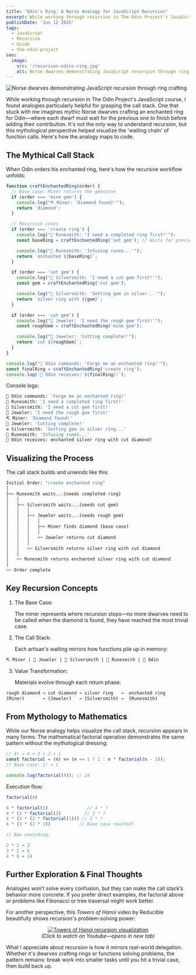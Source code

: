 ```yaml
---
title: "Odin's Ring: A Norse Analogy for JavaScript Recursion"
excerpt: While working through recursion in The Odin Project's JavaScript course, I found analogies particularly helpful for grasping the call stack. One that stuck with me imagines mythic Norse dwarves crafting an enchanted ring for Odin—where each artisan must wait for the previous one to finish before adding their contribution. It's not the only way to understand recursion, but this mythological perspective helped visualize the 'waiting chain' of function calls. Here's how the analogy maps to code.
publishDate: 'Jun 12 2025'
tags:
  - JavaScript
  - Recursion
  - Guide
  - the-odin-project
seo:
  image:
    src: '/recursion-odins-ring.jpg'
    alt: Norse dwarves demonstrating JavaScript recursion through ring crafting
---
```


![Norse dwarves demonstrating JavaScript recursion through ring crafting](/recursion-odins-ring.jpg)

While working through recursion in The Odin Project's JavaScript course, I found analogies particularly helpful for grasping the call stack. One that stuck with me imagines mythic Norse dwarves crafting an enchanted ring for Odin—where each dwarf must wait for the previous one to finish before adding their contribution. It's not the only way to understand recursion, but this mythological perspective helped visualize the 'waiting chain' of function calls. Here's how the analogy maps to code.

## The Mythical Call Stack

When Odin orders his enchanted ring, here's how the recursive workflow unfolds:

```javascript
function craftEnchantedRing(order) {
  // Base case: Miner returns the gemstone
  if (order === 'mine gem') {
    console.log("⛏️ Miner: 'Diamond found!'");
    return 'diamond';
  }

  // Recursive cases
  if (order === 'create ring') {
    console.log("🔮 Runesmith: 'I need a completed ring first!'");
    const baseRing = craftEnchantedRing('set gem'); // Waits for previous step

    console.log("🔮 Runesmith: 'Infusing runes...'");
    return `enchanted ${baseRing}`;
  }

  if (order === 'set gem') {
    console.log("💍 Silversmith: 'I need a cut gem first!'");
    const gem = craftEnchantedRing('cut gem');

    console.log("💍 Silversmith: 'Setting gem in silver...'");
    return `silver ring with ${gem}`;
  }

  if (order === 'cut gem') {
    console.log("💎 Jeweler: 'I need the rough gem first!'");
    const roughGem = craftEnchantedRing('mine gem');

    console.log("💎 Jeweler: 'Cutting complete!'");
    return `cut ${roughGem}`;
  }
}

console.log("👑 Odin commands: 'Forge me an enchanted ring!'");
const finalRing = craftEnchantedRing('create ring');
console.log(`👑 Odin receives: ${finalRing}!`);
```

Console logs:

```bash
👑 Odin commands: 'Forge me an enchanted ring!'
🔮 Runesmith: 'I need a completed ring first!'
💍 Silversmith: 'I need a cut gem first!'
💎 Jeweler: 'I need the rough gem first!'
⛏️ Miner: 'Diamond found!'
💎 Jeweler: 'Cutting complete!'
⚒️ Silversmith: 'Setting gem in silver ring...'
🔮 Runesmith: 'Infusing runes...'
👑 Odin receives: enchanted silver ring with cut diamond!
```

## Visualizing the Process

The call stack builds and unwinds like this:

```bash
Initial Order: "create enchanted ring"
│
├─> Runesmith waits...(needs completed ring)
│   │
│   ├─> Silversmith waits...(needs cut gem)
│   │   │
│   │   ├─> Jeweler waits...(needs rough gem)
│   │   │   │
│   │   │   ├─> Miner finds diamond (base case)
│   │   │   │
│   │   │   <─ Jeweler returns cut diamond
│   │   │
│   │   <─ Silversmith returns silver ring with cut diamond
│   │
│   <─ Runesmith returns enchanted silver ring with cut diamond
│
<─ Order complete
```

## Key Recursion Concepts

1. The Base Case:

   The miner represents where recursion stops—no more dwarves need to be called when the diamond is found, they have reached the most trivial case.

2. The Call Stack:

   Each artisan's waiting mirrors how functions pile up in memory:

```bash
⛏️ Miner | 💎 Jeweler | 💍 Silversmith | 🔮 Runesmith | 👑 Odin
```

3. Value Transformation:

   Materials evolve through each return phase:

```bash
rough diamond → cut diamond → silver ring   →  enchanted ring
(Miner)       → (Jeweler)   → (Silversmith) →  (Runesmith)
```

## From Mythology to Mathematics

While our Norse analogy helps visualize the call stack, recursion appears in many forms. The mathematical factorial operation demonstrates the same pattern without the mythological dressing:

```javascript
// 4! = 4 × 3 × 2 × 1
const factorial = (n) => (n <= 1 ? 1 : n * factorial(n - 1));
// Base case: 1! = 1

console.log(factorial(4)); // 24
```

Execution flow:

```javascript
factorial(4)

4 * factorial(3)               // 4 * ?
4 * (3 * factorial(2)         // 3 * ?
4 * (3 * (2 * factorial(1))) // 2 * ?
4 * (3 * (2 * 1))           // Base case reached!

// Now unwinding:

2 * 1 = 2
3 * 2 = 6
4 * 6 = 24
```

## Further Exploration & Final Thoughts

Analogies won’t solve every confusion, but they can make the call stack’s behavior more concrete. If you prefer direct examples, the factorial above or problems like Fibonacci or tree traversal might work better.

For another perspective, this _Towers of Hanoi_ video by Reducible beautifully shows recursion's problem-solving power:

<p align="center"> <a href="https://www.youtube.com/watch?v=rf6uf3jNjbo" target="_blank" rel="noopener noreferrer"> <img src="https://img.youtube.com/vi/rf6uf3jNjbo/0.jpg" alt="Towers of Hanoi recursion visualization"> </a> <br> <em>(Click to watch on Youtube—opens in new tab)</em></p>

What I appreciate about recursion is how it mirrors real-world delegation. Whether it's dwarves crafting rings or functions solving problems, the pattern remains: break work into smaller tasks until you hit a trivial case, then build back up.
